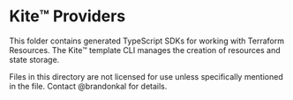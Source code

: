 # Kite™️ Providers

This folder contains generated TypeScript SDKs for working with Terraform Resources.
The Kite™️ template CLI manages the creation of resources and state storage.

Files in this directory are not licensed for use unless specifically mentioned in the file.
Contact @brandonkal for details.
